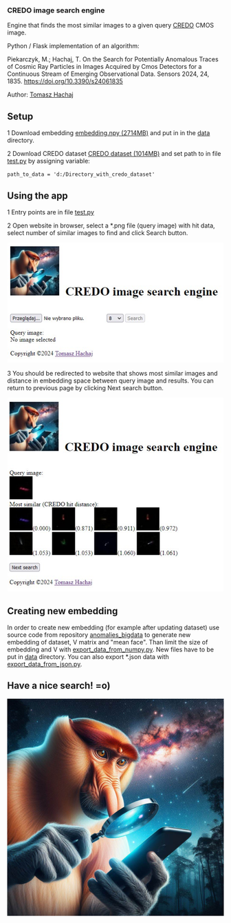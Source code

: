 ### CREDO image search engine

Engine that finds the most similar images to a given query [CREDO](https://credo.science/) CMOS image.

Python / Flask implementation of an algorithm:

Piekarczyk, M.; Hachaj, T. On the Search for Potentially Anomalous Traces of Cosmic Ray Particles in Images Acquired by Cmos Detectors for a Continuous Stream of Emerging Observational Data. Sensors 2024, 24, 1835. https://doi.org/10.3390/s24061835 

Author: [Tomasz Hachaj](https://home.agh.edu.pl/~thachaj/)

## Setup

1 Download embedding [embedding.npy (2714MB)](https://drive.google.com/file/d/1FVGa3gGYjr_Mx2o_nibBr9bgU_ZIizQV/view?usp=sharing) and put in in the [data](data/) directory. 

2 Download CREDO dataset [CREDO dataset (1014MB)](https://drive.google.com/file/d/1jSuQXfxFzWsFoTEYDno1V_Aqn5AaNs_I/view) and set path to  in file [test.py](test.py) by assigning variable:

```
path_to_data = 'd:/Directory_with_credo_dataset'
```

## Using the app

1 Entry points are in file [test.py](test.py)

2 Open website in browser, select a \*.png file (query image) with hit data, select number of similar images to find and click Search button.

![](img/index.jpg)

3 You should be redirected to website that shows most similar images and distance in embedding space between query image and results. You can return to previous page by clicking Next search button.

![](img/images.jpg)

## Creating new embedding

In order to create new embedding (for example after updating dataset) use source code from repository [anomalies_bigdata](https://github.com/browarsoftware/anomalies_bigdata) to generate new embedding of dataset, V matrix and "mean face". Than limit the size of embedding and V with [export_data_from_numpy.py](export_data_from_numpy.py). New files have to be put in [data](data/) directory. You can also export \*.json data with [export_data_from_json.py](export_data_from_json.py).

## Have a nice search! =o)

![](static/img/logo.jpg)
